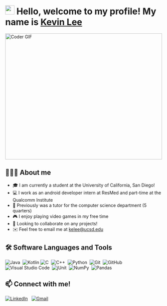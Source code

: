 # <img src="https://github.com/TheDudeThatCode/TheDudeThatCode/blob/master/Assets/Hi.gif" width="29px"> Hello, welcome to my profile! My name is [Kevin Lee](https://www.linkedin.com/in/kevinlee-2000/) 
<img src="https://media.giphy.com/media/SWoSkN6DxTszqIKEqv/giphy.gif" alt="Coder GIF" width="500" height="400" >

## 👨🏻‍💻 About me
- 🎓 I am currently a student at the University of California, San Diego!
- 💻 I work as an android developer intern at ResMed and part-time at the Qualcomm Institute
- 🏫 Previously was a tutor for the computer science department (5 quarters)
- 🎮 I enjoy playing video games in my free time
- 🤝 Looking to collaborate on any projects!
- ✉️ Feel free to email me at kelee@ucsd.edu

<!-- Use this to find badges https://github.com/Ileriayo/markdown-badges -->
## 🛠 Software Languages and Tools
![Java](https://img.shields.io/badge/-Java-05122A?style=flat&logo=Java&logoColor=FFA518)&nbsp;
![Kotlin](https://img.shields.io/badge/kotlin-05122A?style=flat&logo=kotlin&logoColor=766DB2)
![C](https://img.shields.io/badge/-C-05122A?style=flat&logo=C&logoColor=A8B9CC)&nbsp;
![C++](https://img.shields.io/badge/-C++-05122A?style=flat&logo=C%2B%2B&logoColor=00599C)&nbsp;
![Python](https://img.shields.io/badge/-Python-05122A?style=flat&logo=python)&nbsp;
![Git](https://img.shields.io/badge/-Git-05122A?style=flat&logo=git)&nbsp;
![GitHub](https://img.shields.io/badge/-GitHub-05122A?style=flat&logo=github)&nbsp;
![Visual Studio Code](https://img.shields.io/badge/-Visual%20Studio%20Code-05122A?style=flat&logo=visual-studio-code&logoColor=007ACC)&nbsp;
![jUnit](https://img.shields.io/badge/jUnit%20-%23150458.svg?&style=flat&logo=Java&logoColor=white)&nbsp;
![NumPy](https://img.shields.io/badge/numpy%20-%23013243.svg?&style=flat&logo=numpy&logoColor=white)&nbsp;
![Pandas](https://img.shields.io/badge/pandas%20-%23150458.svg?&style=flat&logo=pandas&logoColor=white)&nbsp;

## 📫 Connect with me!
<a href="https://www.linkedin.com/in/kevinlee-2000/"><img alt="LinkedIn" src="https://img.shields.io/badge/linkedin%20-%230077B5.svg?&style=flat&logo=linkedin&logoColor=white"/></a> &nbsp;
<a href="mailto:kelee@ucsd.edu"><img alt="Gmail" src="https://img.shields.io/badge/Gmail-D14836?style=flat&logo=gmail&logoColor=white" /></a> &nbsp;
